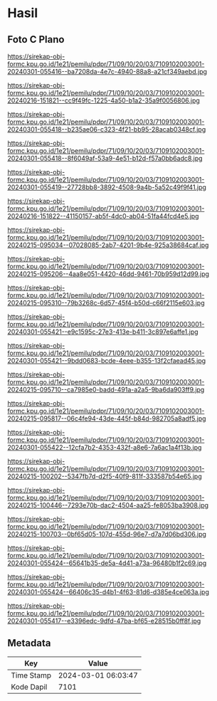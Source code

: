 # Hasil

## Foto C Plano

https://sirekap-obj-formc.kpu.go.id/1e21/pemilu/pdpr/71/09/10/20/03/7109102003001-20240301-055416--ba7208da-4e7c-4940-88a8-a21cf349aebd.jpg

https://sirekap-obj-formc.kpu.go.id/1e21/pemilu/pdpr/71/09/10/20/03/7109102003001-20240216-151821--cc9f49fc-1225-4a50-b1a2-35a9f0056806.jpg

https://sirekap-obj-formc.kpu.go.id/1e21/pemilu/pdpr/71/09/10/20/03/7109102003001-20240301-055418--b235ae06-c323-4f21-bb95-28acab0348cf.jpg

https://sirekap-obj-formc.kpu.go.id/1e21/pemilu/pdpr/71/09/10/20/03/7109102003001-20240301-055418--8f6049af-53a9-4e51-b12d-f57a0bb6adc8.jpg

https://sirekap-obj-formc.kpu.go.id/1e21/pemilu/pdpr/71/09/10/20/03/7109102003001-20240301-055419--27728bb8-3892-4508-9a4b-5a52c49f9f41.jpg

https://sirekap-obj-formc.kpu.go.id/1e21/pemilu/pdpr/71/09/10/20/03/7109102003001-20240216-151822--41150157-ab5f-4dc0-ab04-51fa44fcd4e5.jpg

https://sirekap-obj-formc.kpu.go.id/1e21/pemilu/pdpr/71/09/10/20/03/7109102003001-20240215-095034--07028085-2ab7-4201-9b4e-925a38684caf.jpg

https://sirekap-obj-formc.kpu.go.id/1e21/pemilu/pdpr/71/09/10/20/03/7109102003001-20240215-095206--4aa8e051-4420-46dd-9461-70b959d12d99.jpg

https://sirekap-obj-formc.kpu.go.id/1e21/pemilu/pdpr/71/09/10/20/03/7109102003001-20240215-095310--79b3268c-6d57-45f4-b50d-c66f2115e603.jpg

https://sirekap-obj-formc.kpu.go.id/1e21/pemilu/pdpr/71/09/10/20/03/7109102003001-20240301-055421--e9c1595c-27e3-413e-b411-3c897e6affe1.jpg

https://sirekap-obj-formc.kpu.go.id/1e21/pemilu/pdpr/71/09/10/20/03/7109102003001-20240301-055421--9bdd0683-bcde-4eee-b355-13f2cfaead45.jpg

https://sirekap-obj-formc.kpu.go.id/1e21/pemilu/pdpr/71/09/10/20/03/7109102003001-20240215-095710--ca7985e0-badd-491a-a2a5-9ba6da903ff9.jpg

https://sirekap-obj-formc.kpu.go.id/1e21/pemilu/pdpr/71/09/10/20/03/7109102003001-20240215-095817--06c4fe94-43de-445f-b84d-982705a8adf5.jpg

https://sirekap-obj-formc.kpu.go.id/1e21/pemilu/pdpr/71/09/10/20/03/7109102003001-20240301-055422--12cfa7b2-4353-432f-a8e6-7a6ac1a4f13b.jpg

https://sirekap-obj-formc.kpu.go.id/1e21/pemilu/pdpr/71/09/10/20/03/7109102003001-20240215-100202--5347fb7d-d2f5-40f9-811f-333587b54e65.jpg

https://sirekap-obj-formc.kpu.go.id/1e21/pemilu/pdpr/71/09/10/20/03/7109102003001-20240215-100446--7293e70b-dac2-4504-aa25-fe8053ba3908.jpg

https://sirekap-obj-formc.kpu.go.id/1e21/pemilu/pdpr/71/09/10/20/03/7109102003001-20240215-100703--0bf65d05-107d-455d-96e7-d7a7d06bd306.jpg

https://sirekap-obj-formc.kpu.go.id/1e21/pemilu/pdpr/71/09/10/20/03/7109102003001-20240301-055424--65641b35-de5a-4d41-a73a-96480b1f2c69.jpg

https://sirekap-obj-formc.kpu.go.id/1e21/pemilu/pdpr/71/09/10/20/03/7109102003001-20240301-055424--66406c35-d4b1-4f63-81d6-d385e4ce063a.jpg

https://sirekap-obj-formc.kpu.go.id/1e21/pemilu/pdpr/71/09/10/20/03/7109102003001-20240301-055417--e3396edc-9dfd-47ba-bf65-e28515b0ff8f.jpg


## Metadata

| Key        | Value               |
| ---------- | ------------------- |
| Time Stamp | 2024-03-01 06:03:47 |
| Kode Dapil | 7101                |



